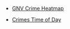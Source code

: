 
- [GNV Crime Heatmap](https://data.cityofgainesville.org/Community-Model/Crime-Incident-Heatmap-2011-Present/man8-mr28)

- [Crimes Time of Day](https://www.ojjdp.gov/ojstatbb/offenders/qa03401.asp?qaDate=2016)

